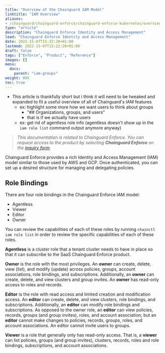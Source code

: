 ```yaml
---
title: "Overview of the Chainguard IAM Model"
linktitle: "IAM Overview"
aliases:
- /chainguard/chainguard-enforce/chainguard-enforce-kubernetes/overview-of-enforce-iam-model/
type: "article"
description: "Chainguard Enforce Identity and Access Management"
lead: "Chainguard Enforce Identity and Access Management"
date: 2022-15-07T15:22:20+01:00
lastmod: 2022-15-07T15:22:20+01:00
draft: false
tags: ["Enforce", "Product", "Reference"]
images: []
menu:
  docs:
    parent: "iam-groups"
weight: 005
toc: true
---
```


* This article is thankfully short but i think it will need to be tweaked and expanded to fit a useful overview of all of Chainguard's IAM features
    * ex: highlight some more how we want users to think about groups
        * "## Organizations, groups, and users"
        * that is if we actually have users
    * ex: get rid of agentless role info (agentless doesn't show up in the `iam role list` command output anymore anyway)

> _This documentation is related to Chainguard Enforce. You can request access to the product by selecting **Chainguard Enforce** on the [inquiry form](https://www.chainguard.dev/contact?utm_source=docs)._

Chainguard Enforce provides a rich Identity and Access Management (IAM) model similar to those used by AWS and GCP. Once authenticated, you can set up a desired structure for managing and delegating policies.

## Role Bindings

There are four role bindings in the Chainguard Enforce IAM model:
* Agentless
* Viewer
* Editor
* Owner

You can review the capabilities of each of these roles by running `chainctl iam role list` in order to review the specific capabilities of each of these roles.

**Agentless** is a cluster role that a tenant cluster needs to have in place so that it can subscribe to the SaaS Chainguard Enforce product.

**Owner** is the role with the most privileges. An **owner** can create, delete, view (list), and modify (update) across policies, groups, account associations, role bindings, and subscriptions. Additionally, an **owner** can create, delete, and view clusters and group invites. An **owner** has read-only access to roles and records.

**Editor** is the role with read access and limited creation and modification access. An **editor** can create, delete, and view clusters, role bindings, and subscriptions. Additionally, an **editor** can modify role bindings and subscriptions. As opposed to the owner role, an **editor** can view policies, records, groups (and group invites), roles, and account association; but an **editor** cannot make changes to policies, records, groups, roles, and account associations. An editor cannot invite users to groups.

**Viewer** is a role that generally only has read-only access. That is, a **viewer** can list policies, groups (and group invites), clusters, records, roles and role bindings, subscriptions, and account associations.